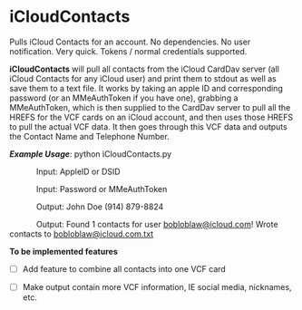# iCloudContacts
Pulls iCloud Contacts for an account. No dependencies. No user notification. Very quick. Tokens / normal credentials supported.

**iCloudContacts** will pull all contacts from the iCloud CardDav server (all iCloud Contacts for any iCloud user) and print them to stdout as well as save them to a text file. It works by taking an apple ID and corresponding password (or an MMeAuthToken if you have one), grabbing a MMeAuthToken, which is then supplied to the CardDav server to pull all the HREFS for the VCF cards on an iCloud account, and then uses those HREFS to pull the actual VCF data. It then goes through this VCF data and outputs the Contact Name and Telephone Number.

***Example Usage***: python iCloudContacts.py

&nbsp;&nbsp;&nbsp;&nbsp;&nbsp;&nbsp;&nbsp;&nbsp;&nbsp;&nbsp;&nbsp;&nbsp;Input: AppleID or DSID

&nbsp;&nbsp;&nbsp;&nbsp;&nbsp;&nbsp;&nbsp;&nbsp;&nbsp;&nbsp;&nbsp;&nbsp;Input: Password or MMeAuthToken

&nbsp;&nbsp;&nbsp;&nbsp;&nbsp;&nbsp;&nbsp;&nbsp;&nbsp;&nbsp;&nbsp;&nbsp;Output: John Doe (914) 879-8824

&nbsp;&nbsp;&nbsp;&nbsp;&nbsp;&nbsp;&nbsp;&nbsp;&nbsp;&nbsp;&nbsp;&nbsp;Output: Found 1 contacts for user bobloblaw@icloud.com! Wrote contacts to bobloblaw@icloud.com.txt



**To be implemented features**

- [ ] Add feature to combine all contacts into one VCF card

- [ ] Make output contain more VCF information, IE social media, nicknames, etc.
